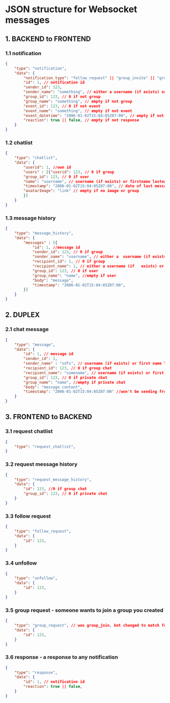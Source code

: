 # JSON structure for Websocket messages

## 1. BACKEND to FRONTEND

### 1.1 notification
```JSON
{
    "type": "notification",
    "data": {
        "notification_type": "follow_request" || "group_invite" || "group_request" || "event" || "follow_accept" || "group_accept" || "event_accept" || "follow_reject" || "group_reject" || "event_reject",
        "id": 1, // notification id
        "sender_id": 123,
        "sender_name": "something", // either a username (if exists) or firstname and lastname
        "group_id": 123, // 0 if not group
        "group_name": "something", // empty if not group
        "event_id": 123, // 0 if not event
        "event_name": "something", // empty if not event
        "event_datetime": "2006-01-02T15:04:05Z07:00", // empty if not event
        "reaction": true || false, // empty if not response
    }
}
```

### 1.2 chatlist

```JSON
{
    "type": "chatlist",
    "data": {
        "userid": 1, //own id
        "users" : [{"userid": 123, // 0 if group
        "group_id": 123, // 0 if user
        "name": "username", // username (if exists) or firstname lastname || group name if group
        "timestamp": "2006-01-02T15:04:05Z07:00", // date of last message in the chat if any, might use it to sort chats by last message
        "avatarImage": "link" // empty if no image or group
        }]
    }
}
```

### 1.3 message history

```JSON
{
    "type": "message_history",
    "data": {
        "messages" : [{
            "id": 1, //message id
            "sender_id": 123, // 0 if group
            "sender_name": "username", // either a  username (if exists) or firstname and lastname
            "recipient_id": 1, // 0 if group
            "recipient_name": 1, // either a username (if   exists) or firstname and lastname && empty if     group
            "group_id": 123, // 0 if user
            "group_name": "name", //empty if user
            "body": "message",
            "timestamp": "2006-01-02T15:04:05Z07:00",
        }]
    }
}
```

## 2. DUPLEX

### 2.1 chat message

```JSON
{
    "type": "message",
    "data": {
        "id": 1, // message id
        "sender_id": 1,
        "sender_name" : "sdfs", // username (if exists) or first name last name
        "recipient_id": 123, // 0 if group chat
        "recipient_name": "somename", // username (if exists) or first name last name
        "group_id": 123, // 0 if private chat
        "group_name": "name", //empty if private chat
        "body": "message content",
        "timestamp": "2006-01-02T15:04:05Z07:00" //won't be sending from frontend, but still need to receive it
    }
}
```

## 3. FRONTEND to BACKEND

### 3.1 request chatlist

```JSON
{
    "type": "request_chatlist",
}
```

### 3.2 request message history

```JSON
{
    "type": "request_message_history",
    "data": {
        "id": 123, //0 if group chat
        "group_id": 123, // 0 if private chat
    }
}
```

### 3.3 follow request

```JSON
{
    "type": "follow_request",
    "data": {
        "id": 123,
    }
}
```

### 3.4 unfollow

```JSON
{
    "type": "unfollow",
    "data": {
        "id": 123,
    }
}
```

### 3.5 group request - someone wants to join a group you created

```JSON
{
    "type": "group_request", // was group_join, but changed to match follow_request
    "data": {
        "id": 123,
    }
}
```

### 3.6 response - a response to any notification

```JSON
{
    "type": "response",
    "data": {
        "id": 1, // notification id
        "reaction": true || false,
    }
}
```
